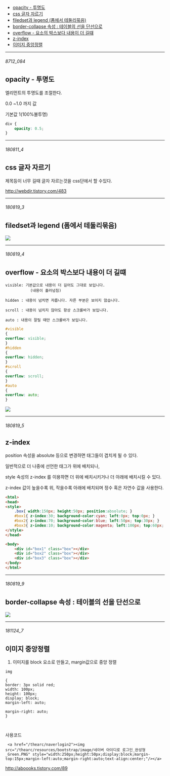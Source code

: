 - [opacity - 투명도](#8712_084)
- [css 글자 자르기](#180811_4)
- [filedset과 legend (폼에서 테둘리묶음)](#180819_3)
- [border-collapse 속성 : 테이블의 선을 단선으로](#180819_9)
- [overflow - 요소의 박스보다 내용이 더 길떄](#180819_4)
- [z-index](#180819_5)
- [이미지 중앙정렬](#181124_7)

---


###### 8712_084

opacity - 투명도
-

엘리먼트의 투명도를 조절한다.

0.0 ~1.0 까지 값

기본값 1(100%불투명)

```css
div {
    opacity: 0.5;
}
```


-----------------------------------------

###### 180811_4

css 글자 자르기
-

제목등이 너무 길때 글자 자르는것을 css단에서 할 수있다.



http://webdir.tistory.com/483



-----------------------------------------

###### 180819_3

filedset과 legend (폼에서 테둘리묶음)
-

![](https://drive.google.com/uc?export=view&id=135os8EkSXB_RRcT-yxcZqQkS1Qg4cYlw)


-----------------------------------------

###### 180819_4

overflow - 요소의 박스보다 내용이 더 길떄 
-

```
visible: 기본값으로 내용이 더 길어도 그대로 보입니다.
           (내용이 흘러넘침)
 
hidden : 내용이 넘치면 자릅니다. 자른 부분은 보이지 않습니다.
 
scroll : 내용이 넘치지 않아도 항상 스크롤바가 보입니다.
 
auto : 내용이 잘릴 때만 스크롤바가 보입니다.

```

```css
#visible
{
overflow: visible;
}
#hidden
{
overflow: hidden;
}
#scroll
{
overflow: scroll;
}
#auto
{
overflow: auto;
}

```

![](https://drive.google.com/uc?export=view&id=1q688ud0W_gR21G6j7XjgIKHf8Nk_rfI8)


-----------------------------------------

###### 180819_5

z-index
-

position 속성을 absolute 등으로 변경하면 태그들이 겹치게 될 수 있다.

일반적으로 더 나중에 선언한 태그가 위에 배치되나,

style 속성의 z-index 를 이용하면 더 위에 배치시키거나 더 아래에 배치시킬 수 있다.

z-index 값이 높을수록 위, 작을수록 아래에 배치되며 정수 혹은 자연수 값을 사용한다.

```html
<html>
<head>
<style>
    .box{ width:150px; height:50px; position:absolute; }
    #box1{ z-index:30; background-color:cyan; left:0px; top:0px; }
    #box2{ z-index:70; background-color:blue; left:50px; top:30px; }
    #box3{ z-index:10; background-color:magenta; left:100px; top:60px; }
</style>
</head>

<body>
    <div id="box1" class="box"></div>
    <div id="box2" class="box"></div>
    <div id="box3" class="box"></div>
</body>
</html>

```





-----------------------------------------

###### 180819_9

border-collapse 속성 : 테이블의 선을 단선으로
-

![](https://drive.google.com/uc?export=view&id=1GNcAD7sSwPZrMn5C-TIpzE53o3eW0fls)


-----------------------------------------

###### 181124_7

이미지 중앙정렬
-


1. 이미지를 block 요소로 만들고, margin값으로 중앙 정렬


```
img

{
border: 3px solid red;
width: 100px;
height: 100px;
display: block;
margin-left: auto;

margin-right: auto;
}

 
```



사용코드
```
 <a href="/thearc/naverlogin2"><img src="/thearc/resources/bootstrap/image/네이버 아이디로 로그인_완성형_Green.PNG" style="width:250px;height:50px;display:block;margin-top:15px;margin-left:auto;margin-right:auto;text-align:center;"/></a>
```
http://aboooks.tistory.com/89


